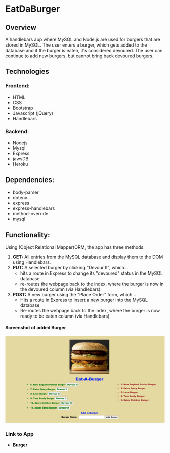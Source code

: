 # EatDaBurger

## Overview
A handlebars app where MySQL and Node.js are used for burgers that are stored in MySQL. The user enters a burger, which gets added to the database and if the burger is eaten, it's considered devoured. The user can continue to add new burgers, but cannot bring back devoured burgers.

## Technologies

### Frontend:
* HTML
* CSS
* Bootstrap
* Javascript (jQuery)
* Handlebars
### Backend:
* Nodejs
* Mysql
* Express
* jawsDB
* Heroku

## Dependencies:
* body-parser
* dotenv
* express
* express-handlebars
* method-override
* mysql

## Functionality:
Using (Object Relational Mapper)ORM, the app has three methods:

1. **GET:** All entries from the MySQL database and display them to the DOM using Handlebars.
2. **PUT:** A selected burger by clicking "Devour It", which... 
   * hits a route in Express to change its "devoured" status in the MySQL database
   * re-routes the webpage back to the index, where the burger is now in the devoured column (via Handlebars)
3. **POST:** A new burger using the "Place Order" form, which... 
    * Hits a route in Express to insert a new burger into the MySQL database
    * Re-routes the webpage back to the index, where the burger is now ready to be eaten column (via Handlebars)
#### Screenshot of added Burger
![Full Size](public/assets/image/ScreenShot_of_Added_Burger.png)



### Link to App
* <strong>[Burger](https://github.com/khanm1/burger)</strong>